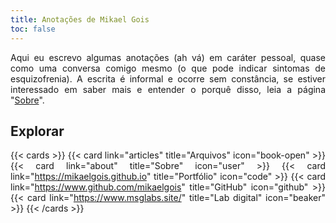```yaml
---
title: Anotações de Mikael Gois
toc: false
---
```


<style>body {text-align: justify}</style>
Aqui eu escrevo algumas anotações (ah vá) em caráter pessoal, 
quase como uma conversa comigo mesmo (o que pode indicar sintomas de esquizofrenia).
A escrita é informal e ocorre sem constância, 
se estiver interessado em saber mais e entender o porquê disso, 
leia a página "[Sobre](about)".

## Explorar

{{< cards >}}
    {{< card link="articles" title="Arquivos" icon="book-open" >}}
    {{< card link="about" title="Sobre" icon="user" >}}
    {{< card link="https://mikaelgois.github.io" title="Portfólio" icon="code" >}}
    {{< card link="https://www.github.com/mikaelgois" title="GitHub" icon="github" >}}
    {{< card link="https://www.msglabs.site/" title="Lab digital" icon="beaker" >}}
{{< /cards >}}

<!-- ## Documentation

For more information, visit [Hextra](https://imfing.github.io/hextra). -->
